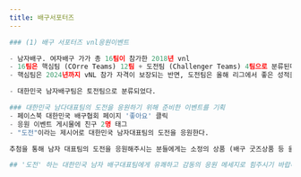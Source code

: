 ```yaml
---
title: 배구서포터즈
---
```


```python
### (1) 배구 서포터즈 vnl응원이벤트
```


```python
- 남자배구. 여자배구 가가 총 16팀이 참가한 2018년 vnl
- 16팀은 핵심팀 (COrre Teams) 12팀 + 도전팀 (Challenger Teams) 4팀으로 분류된다.
- 핵심팀은 2024년까지 vNL 참가 자격이 보장되는 반면, 도전팀은 올해 리그에서 좋은 성적을 거둬야 내년 VNL 참가자격을 받을 수 있다.
```


```python
- 대한민국 남자배구팀은 토전팀으로 분류되었다.
```


```python
### 대한민국 남다대표팀의 도전을 응원하기 위해 준비한 이벤트를 기획
- 페이스북 대한민국 배구협회 페이지 '좋아요' 클릭
- 응원 이벤트 게시물에 친구 2명 태그
- "도전"이라는 제시어로 대한민국 남자대표팀의 도전을 응원한다.
```


```python
추첨을 통해 남자 대표팀의 도전을 응원해주시는 분들에게는 소정의 상품 (배구 굿즈상품 등 을 드립니다.)
```


```python
## '도전' 하는 대한민국 남자 배구대표팀에게 유쾌하고 감동의 응원 메세지로 힘주시기 바랍니다.
```
